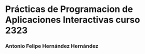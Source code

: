 # Prácticas de Programacion de Aplicaciones Interactivas curso 2323

### Antonio Felipe Hernández Hernández 